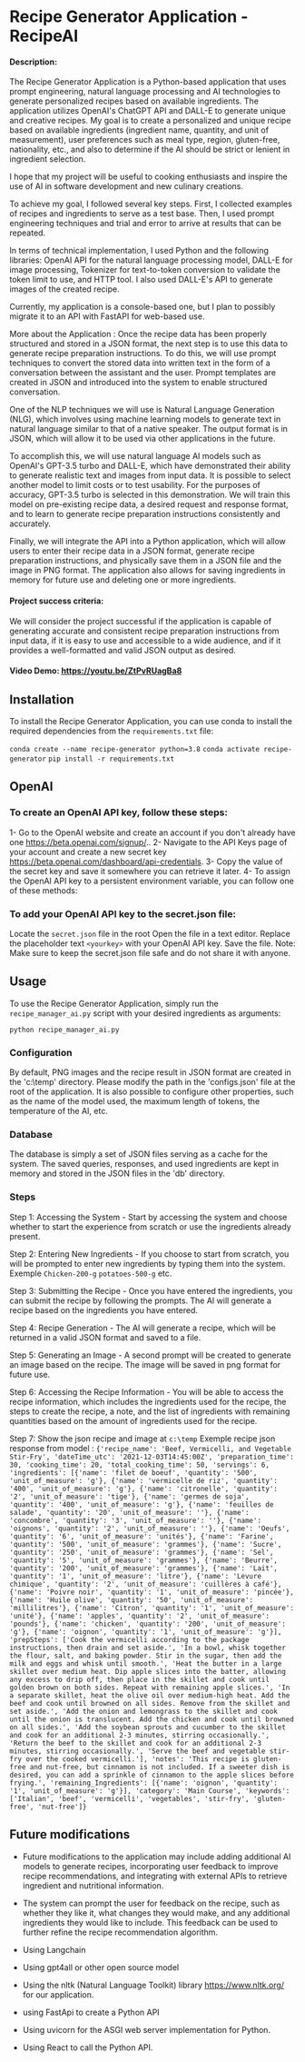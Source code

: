 # Recipe Generator Application - RecipeAI

#### Description:
The Recipe Generator Application is a Python-based application that uses prompt engineering, natural language processing and AI technologies to generate personalized recipes based on available ingredients. The application utilizes OpenAI's ChatGPT API and DALL-E to generate unique and creative recipes. My goal is to create a personalized and unique recipe based on available ingredients (ingredient name, quantity, and unit of measurement), user preferences such as meal type, region, gluten-free, nationality, etc., and also to determine if the AI should be strict or lenient in ingredient selection.

I hope that my project will be useful to cooking enthusiasts and inspire the use of AI in software development and new culinary creations.

To achieve my goal, I followed several key steps. First, I collected examples of recipes and ingredients to serve as a test base. Then, I used prompt engineering techniques and trial and error to arrive at results that can be repeated.

In terms of technical implementation, I used Python and the following libraries: OpenAI API for the natural language processing model, DALL-E for image processing, Tokenizer for text-to-token conversion to validate the token limit to use, and HTTP tool. I also used DALL-E's API to generate images of the created recipe.

Currently, my application is a console-based one, but I plan to possibly migrate it to an API with FastAPI for web-based use.

More about the Application :
Once the recipe data has been properly structured and stored in a JSON format, the next step is to use this data to generate recipe preparation instructions. To do this, we will use prompt techniques to convert the stored data into written text in the form of a conversation between the assistant and the user. Prompt templates are created in JSON and introduced into the system to enable structured conversation.

One of the NLP techniques we will use is Natural Language Generation (NLG), which involves using machine learning models to generate text in natural language similar to that of a native speaker. The output format is in JSON, which will allow it to be used via other applications in the future.

To accomplish this, we will use natural language AI models such as OpenAI's GPT-3.5 turbo and DALL-E, which have demonstrated their ability to generate realistic text and images from input data. It is possible to select another model to limit costs or to test usability. For the purposes of accuracy, GPT-3.5 turbo is selected in this demonstration. We will train this model on pre-existing recipe data, a desired request and response format, and to learn to generate recipe preparation instructions consistently and accurately.

Finally, we will integrate the API into a Python application, which will allow users to enter their recipe data in a JSON format, generate recipe preparation instructions, and physically save them in a JSON file and the image in PNG format. The application also allows for saving ingredients in memory for future use and deleting one or more ingredients.

#### Project success criteria:
We will consider the project successful if the application is capable of generating accurate and consistent recipe preparation instructions from input data, if it is easy to use and accessible to a wide audience, and if it provides a well-formatted and valid JSON output as desired.

#### Video Demo:  <https://youtu.be/ZtPvRUagBa8>

## Installation

To install the Recipe Generator Application, you can use conda to install the required dependencies from the `requirements.txt` file:

`conda create --name recipe-generator python=3.8`
`conda activate recipe-generator`
`pip install -r requirements.txt`

## OpenAI
### To create an OpenAI API key, follow these steps:

1- Go to the OpenAI website and create an account if you don't already have one https://beta.openai.com/signup/..
2- Navigate to the API Keys page of your account and create a new secret key https://beta.openai.com/dashboard/api-credentials.
3- Copy the value of the secret key and save it somewhere you can retrieve it later.
4- To assign the OpenAI API key to a persistent environment variable, you can follow one of these methods:

### To add your OpenAI API key to the secret.json file:

Locate the `secret.json` file in the root 
Open the file in a text editor.
Replace the placeholder text `<yourkey>` with your OpenAI API key.
Save the file.
Note: Make sure to keep the secret.json file safe and do not share it with anyone.

## Usage

To use the Recipe Generator Application, simply run the `recipe_manager_ai.py` script with your desired ingredients as arguments:

`python recipe_manager_ai.py`

### Configuration
By default, PNG images and the recipe result in JSON format are created in the 'c:\temp' directory. Please modify the path in the 'configs.json' file at the root of the application. It is also possible to configure other properties, such as the name of the model used, the maximum length of tokens, the temperature of the AI, etc.

### Database
The database is simply a set of JSON files serving as a cache for the system. The saved queries, responses, and used ingredients are kept in memory and stored in the JSON files in the 'db' directory.

### Steps

Step 1: Accessing the System - Start by accessing the system and choose whether to start the experience from scratch or use the ingredients already present.

Step 2: Entering New Ingredients - If you choose to start from scratch, you will be prompted to enter new ingredients by typing them into the system. Exemple `Chicken-200-g`
`potatoes-500-g` 
etc.

Step 3: Submitting the Recipe - Once you have entered the ingredients, you can submit the recipe by following the prompts. The AI will generate a recipe based on the ingredients you have entered.

Step 4: Recipe Generation - The AI will generate a recipe, which will be returned in a valid JSON format and saved to a file.

Step 5: Generating an Image - A second prompt will be created to generate an image based on the recipe. The image will be saved in png format for future use.

Step 6: Accessing the Recipe Information - You will be able to access the recipe information, which includes the ingredients used for the recipe, the steps to create the recipe, a note, and the list of ingredients with remaining quantities based on the amount of ingredients used for the recipe.

Step 7: Show the json recipe and image at `c:\temp`
Exemple recipe json response from model : 
`
{'recipe_name': 'Beef, Vermicelli, and Vegetable Stir-Fry', 'dateTime_utc': '2021-12-03T14:45:00Z', 'preparation_time': 30, 'cooking_time': 20, 'total_cooking_time': 50, 'servings': 6, 'ingredients': [{'name': 'filet de boeuf', 'quantity': '500', 'unit_of_measure': 'g'}, {'name': 'vermicelle de riz', 'quantity': '400', 'unit_of_measure': 'g'}, {'name': 'citronelle', 'quantity': '2', 'unit_of_measure': 'tige'}, {'name': 'germes de soja', 'quantity': '400', 'unit_of_measure': 'g'}, {'name': 'feuilles de salade', 'quantity': '20', 'unit_of_measure': ''}, {'name': 'concombre', 'quantity': '3', 'unit_of_measure': ''}, {'name': 'oignons', 'quantity': '2', 'unit_of_measure': ''}, {'name': 'Oeufs', 'quantity': '6', 'unit_of_measure': 'unités'}, {'name': 'Farine', 'quantity': '500', 'unit_of_measure': 'grammes'}, {'name': 'Sucre', 'quantity': '250', 'unit_of_measure': 'grammes'}, {'name': 'Sel', 'quantity': '5', 'unit_of_measure': 'grammes'}, {'name': 'Beurre', 'quantity': '200', 'unit_of_measure': 'grammes'}, {'name': 'Lait', 'quantity': '1', 'unit_of_measure': 'litre'}, {'name': 'Levure chimique', 'quantity': '2', 'unit_of_measure': 'cuillères à café'}, {'name': 'Poivre noir', 'quantity': '1', 'unit_of_measure': 'pincée'}, {'name': 'Huile olive', 'quantity': '50', 'unit_of_measure': 'millilitres'}, {'name': 'Citron', 'quantity': '1', 'unit_of_measure': 'unité'}, {'name': 'apples', 'quantity': '2', 'unit_of_measure': 'pounds'}, {'name': 'chicken', 'quantity': '200', 'unit_of_measure': 'g'}, {'name': 'oignon', 'quantity': '1', 'unit_of_measure': 'g'}], 'prepSteps': ['Cook the vermicelli according to the package instructions, then drain and set aside.', 'In a bowl, whisk together the flour, salt, and baking powder. Stir in the sugar, then add the milk and eggs and whisk until smooth.', 'Heat the butter in a large skillet over medium heat. Dip apple slices into the batter, allowing any excess to drip off, then place in the skillet and cook until golden brown on both sides. Repeat with remaining apple slices.', 'In a separate skillet, heat the olive oil over medium-high heat. Add the beef and cook until browned on all sides. Remove from the skillet and set aside.', 'Add the onion and lemongrass to the skillet and cook until the onion is translucent. Add the chicken and cook until browned on all sides.', 'Add the soybean sprouts and cucumber to the skillet and cook for an additional 2-3 minutes, stirring occasionally.', 'Return the beef to the skillet and cook for an additional 2-3 minutes, stirring occasionally.', 'Serve the beef and vegetable stir-fry over the cooked vermicelli.'], 'notes': 'This recipe is gluten-free and nut-free, but cinnamon is not included. If a sweeter dish is desired, you can add a sprinkle of cinnamon to the apple slices before frying.', 'remaining_Ingredients': [{'name': 'oignon', 'quantity': '1', 'unit_of_measure': 'g'}], 'category': 'Main Course', 'keywords': ['Italian', 'beef', 'vermicelli', 'vegetables', 'stir-fry', 'gluten-free', 'nut-free']}
`

## Future modifications
- Future modifications to the application may include adding additional AI models to generate recipes, incorporating user feedback to improve recipe recommendations, and integrating with external APIs to retrieve ingredient and nutritional information.

- The system can prompt the user for feedback on the recipe, such as whether they like it, what changes they would make, and any additional ingredients they would like to include. This feedback can be used to further refine the recipe recommendation algorithm.

- Using Langchain
- Using gpt4all or other open source model
- Using the nltk (Natural Language Toolkit) library https://www.nltk.org/ for our application. 
- using FastApi to create a Python API
- Using uvicorn for the ASGI web server implementation for Python. 
- Using React to call the Python API.

